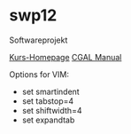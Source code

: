 swp12
=====

Softwareprojekt

[Kurs-Homepage](http://page.mi.fu-berlin.de/panos/geom-comp/index.html)
[CGAL Manual](http://www.cgal.org/Manual/latest/doc_html/cgal_manual/contents.html)

Options for VIM:

* set smartindent
* set tabstop=4
* set shiftwidth=4
* set expandtab
